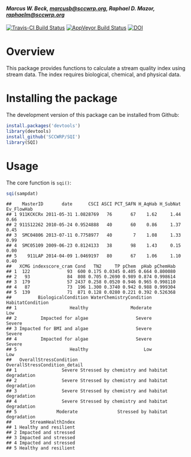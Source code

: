 
#### *Marcus W. Beck, marcusb@sccwrp.org, Raphael D. Mazor, raphaelm@sccwrp.org*

[![Travis-CI Build Status](https://travis-ci.org/SCCWRP/SQI.svg?branch=master)](https://travis-ci.org/SCCWRP/SQI)
 [![AppVeyor Build Status](https://ci.appveyor.com/api/projects/status/github/SCCWRP/SQI?branch=master&svg=true)](https://ci.appveyor.com/project/SCCWRP/SQI)
[![DOI](https://zenodo.org/badge/144910216.svg)](https://zenodo.org/badge/latestdoi/144910216) 
 
# Overview 

This package provides functions to calculate a stream quality index using stream data.  The index requires biological, chemical, and physical data.

# Installing the package

The development version of this package can be installed from Github:


```r
install.packages('devtools')
library(devtools)
install_github('SCCWRP/SQI')
library(SQI)
```

# Usage

The core function is `sqi()`: 



```r
sqi(sampdat)
```

```
##    MasterID       date      CSCI ASCI PCT_SAFN H_AqHab H_SubNat Ev_FlowHab
## 1 911KCKCRx 2011-05-31 1.0828769   76       67    1.62     1.44       0.66
## 2 911S12262 2010-05-24 0.9524888   40       60    0.86     1.37       0.45
## 3  SMC04806 2013-07-11 0.7758977   40        7    1.08     1.33       0.99
## 4  SMC05109 2009-06-23 0.8124133   38       98    1.43     0.15       0.00
## 5    911LAP 2014-04-09 1.0469197   80       67    1.06     1.10       0.40
##   XCMG indexscore_cram Cond   TN2     TP pChem  pHab pChemHab
## 1  122              93  600 0.175 0.0345 0.405 0.664 0.800080
## 2   93              84  808 0.705 0.2690 0.989 0.874 0.998614
## 3  179              57 2437 0.258 0.0520 0.946 0.965 0.998110
## 4   87              73  196 1.300 0.3740 0.942 0.988 0.999304
## 5  139              71  871 0.128 0.0280 0.221 0.392 0.526368
##          BiologicalCondition WaterChemistryCondition HabitatCondition
## 1                    Healthy                Moderate              Low
## 2         Impacted for algae                  Severe           Severe
## 3 Impacted for BMI and algae                  Severe           Severe
## 4         Impacted for algae                  Severe           Severe
## 5                    Healthy                     Low              Low
##   OverallStressCondition                 OverallStressCondition_detail
## 1                 Severe Stressed by chemistry and habitat degradation
## 2                 Severe Stressed by chemistry and habitat degradation
## 3                 Severe Stressed by chemistry and habitat degradation
## 4                 Severe Stressed by chemistry and habitat degradation
## 5               Moderate               Stressed by habitat degradation
##       StreamHealthIndex
## 1 Healthy and resilient
## 2 Impacted and stressed
## 3 Impacted and stressed
## 4 Impacted and stressed
## 5 Healthy and resilient
```

